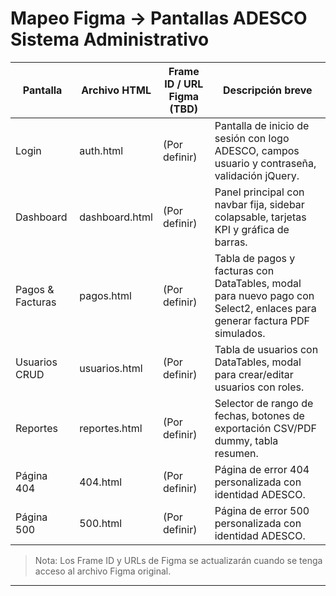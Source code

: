 # Mapeo Figma → Pantallas ADESCO Sistema Administrativo

| Pantalla       | Archivo HTML     | Frame ID / URL Figma (TBD) | Descripción breve                          |
|----------------|------------------|----------------------------|-------------------------------------------|
| Login          | auth.html        | (Por definir)              | Pantalla de inicio de sesión con logo ADESCO, campos usuario y contraseña, validación jQuery. |
| Dashboard      | dashboard.html   | (Por definir)              | Panel principal con navbar fija, sidebar colapsable, tarjetas KPI y gráfica de barras. |
| Pagos & Facturas | pagos.html      | (Por definir)              | Tabla de pagos y facturas con DataTables, modal para nuevo pago con Select2, enlaces para generar factura PDF simulados. |
| Usuarios CRUD  | usuarios.html    | (Por definir)              | Tabla de usuarios con DataTables, modal para crear/editar usuarios con roles. |
| Reportes       | reportes.html    | (Por definir)              | Selector de rango de fechas, botones de exportación CSV/PDF dummy, tabla resumen. |
| Página 404     | 404.html         | (Por definir)              | Página de error 404 personalizada con identidad ADESCO. |
| Página 500     | 500.html         | (Por definir)              | Página de error 500 personalizada con identidad ADESCO. |

> Nota: Los Frame ID y URLs de Figma se actualizarán cuando se tenga acceso al archivo Figma original.

---
